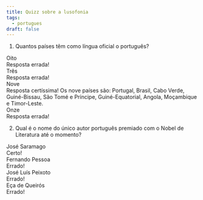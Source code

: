 ```yaml
---
title: Quizz sobre a lusofonia
tags:
  - portugues
draft: false
---
```

1. Quantos países têm como língua oficial o português?

<e-card color="1">
  <div>Oito</div>
  <div>
Resposta errada!
  </div>
</e-card>

<e-card color="2">
  <div>Três</div>
  <div>
Resposta errada!
  </div>
</e-card>

<e-card color="3">
  <div>Nove</div>
<div>
Resposta certíssima!
Os nove países são: Portugal, Brasil, Cabo Verde, Guiné-Bissau, São Tomé e Príncipe, Guiné-Equatorial, Angola, Moçambique e Timor-Leste.
</div>
</e-card>

<e-card color="4">
  <div>Onze</div>
  <div>
Resposta errada!
  </div>
</e-card>

2. Qual é o nome do único autor português premiado com o Nobel de Literatura até o momento?

<e-card color="5">
  <div>José Saramago</div>
  <div>
Certo!
  </div>
</e-card>

<e-card color="6">
  <div>Fernando Pessoa</div>
  <div>
Errado!
  </div>
</e-card>

<e-card color="7">
  <div>José Luís Peixoto</div>
<div>
Errado!
</div>
</e-card>

<e-card color="8">
  <div>Eça de Queirós</div>
  <div>
Errado!
  </div>
</e-card>